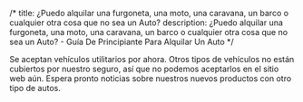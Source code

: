 /*title: ¿Puedo alquilar una furgoneta, una moto, una caravana, un barco o cualquier otra cosa que no sea un Auto?description: ¿Puedo alquilar una furgoneta, una moto, una caravana, un barco o cualquier otra cosa que no sea un Auto? - Guía De Principiante Para Alquilar Un Auto*/Se aceptan vehículos utilitarios por ahora. Otros tipos de vehículos no están cubiertos por nuestro seguro, así que no podemos aceptarlos en el sitio web aún.Espera pronto noticias sobre nuestros nuevos productos con otro tipo de autos.